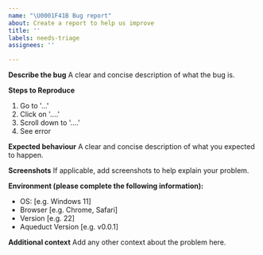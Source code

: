 ```yaml
---
name: "\U0001F41B Bug report"
about: Create a report to help us improve
title: ''
labels: needs-triage
assignees: ''

---
```


**Describe the bug**
A clear and concise description of what the bug is.

**Steps to Reproduce**
1. Go to '...'
2. Click on '....'
3. Scroll down to '....'
4. See error

**Expected behaviour**
A clear and concise description of what you expected to happen.

**Screenshots**
If applicable, add screenshots to help explain your problem.

**Environment (please complete the following information):**
 - OS: [e.g. Windows 11]
 - Browser [e.g. Chrome, Safari]
 - Version [e.g. 22]
 - Aqueduct Version [e.g. v0.0.1]

**Additional context**
Add any other context about the problem here.
